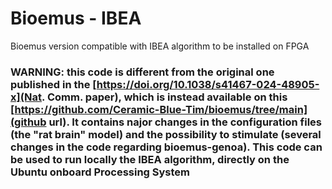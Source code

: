 # Bioemus - IBEA
Bioemus version compatible with IBEA algorithm to be installed on FPGA

### **WARNING**: this code is different from the original one published in the [https://doi.org/10.1038/s41467-024-48905-x](Nat. Comm. paper), which is instead available on this [https://github.com/Ceramic-Blue-Tim/bioemus/tree/main](github url). It contains najor changes in the configuration files (the "rat brain" model) and the possibility to stimulate (several changes in the code regarding bioemus-genoa). This code can be used to run locally the IBEA algorithm, directly on the Ubuntu onboard Processing System   
